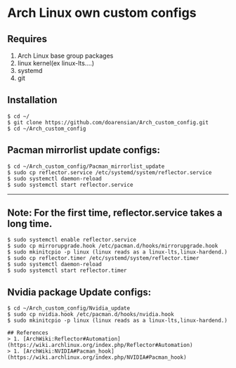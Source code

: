 # Arch Linux own custom configs

## Requires
1. Arch Linux base group packages
1. linux kernel(ex linux-lts....)
1. systemd
1. git

## Installation
```
$ cd ~/
$ git clone https://github.com/doarensian/Arch_custom_config.git
$ cd ~/Arch_custom_config
```

## Pacman mirrorlist update configs:
```
$ cd ~/Arch_custom_config/Pacman_mirrorlist_update
$ sudo cp reflector.service /etc/systemd/system/reflector.service
$ sudo systemctl daemon-reload
$ sudo systemctl start reflector.service
```
---
**Note: For the first time, reflector.service takes a long time.**
---
```
$ sudo systemctl enable reflector.service
$ sudo cp mirrorupgrade.hook /etc/pacman.d/hooks/mirrorupgrade.hook
$ sudo mkinitcpio -p linux (linux reads as a linux-lts,linux-hardend.)
$ sudo cp reflector.timer /etc/systemd/system/reflector.timer
$ sudo systemctl daemon-reload
$ sudo systemctl start reflector.timer
```

## Nvidia package Update configs:
```
$ cd ~/Arch_custom_config/Nvidia_update
$ sudo cp nvidia.hook /etc/pacman.d/hooks/nvidia.hook
$ sudo mkinitcpio -p linux (linux reads as a linux-lts,linux-hardend.)

## References
> 1. [ArchWiki:Reflector#Automation](https://wiki.archlinux.org/index.php/Reflector#Automation)
> 1. [ArchWiki:NVIDIA#Pacman_hook](https://wiki.archlinux.org/index.php/NVIDIA#Pacman_hook)
